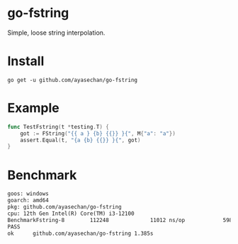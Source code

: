 
# go-fstring

Simple, loose string interpolation.

# Install

`go get -u github.com/ayasechan/go-fstring`

# Example


```go
func TestFstring(t *testing.T) {
	got := FString("{{ a } {b} {{}} }{", M{"a": "a"})
	assert.Equal(t, "{a {b} {{}} }{", got)
}
```

# Benchmark

```txt
goos: windows
goarch: amd64
pkg: github.com/ayasechan/go-fstring
cpu: 12th Gen Intel(R) Core(TM) i3-12100
BenchmarkFstring-8        112248             11012 ns/op            5984 B/op         36 allocs/op
PASS
ok      github.com/ayasechan/go-fstring 1.385s
```
